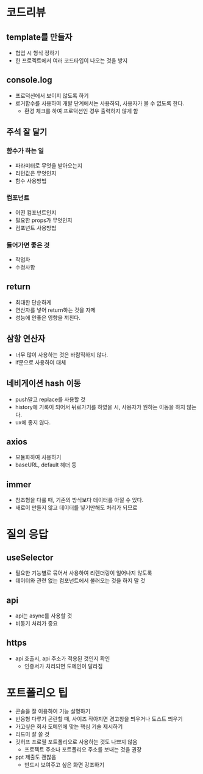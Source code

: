 # 코드리뷰

## template를 만들자

* 협업 시 형식 정하기
* 한 프로젝트에서 여러 코드타입이 나오는 것을 방지



## console.log

* 프로덕션에서 보이지 않도록 하기
* 로거함수를 사용하여 개발 단계에서는 사용하되, 사용자가 볼 수 없도록 한다.
  * 환경 체크를 하여 프로덕션인 경우 출력하지 않게 함



## 주석 잘 달기

### 함수가 하는 일

* 파라미터로 무엇을 받아오는지
* 리턴값은 무엇인지
* 함수 사용방법

### 컴포넌트

* 어떤 컴포넌트인지
* 필요한 props가 무엇인지
* 컴포넌트 사용방법

### 들어가면 좋은 것

* 작업자
* 수정사항



## return

* 최대한 단순하게
* 연산자를 넣어 return하는 것을 자제
* 성능에 안좋은 영향을 끼친다.



##  삼항 연산자

* 너무 많이 사용하는 것은 바람직하지 않다.
* if문으로 사용하여 대체



## 네비게이션 hash 이동

* push말고 replace를 사용할 것
* history에 기록이 되어서 뒤로가기를 하였을 시, 사용자가 원하는 이동을 하지 않는다.
* ux에 좋지 않다.



## axios

* 모듈화하여 사용하기
*  baseURL, default 헤더 등



## immer

* 참조형을 다룰 때, 기존의 방식보다 데이터를 아낄 수 있다.
* 새로이 만들지 않고 데이터를 넣기만해도 처리가 되므로



# 질의 응답

## useSelector

* 필요한 기능별로 묶어서 사용하여 리렌더링이 일어나지 않도록
* 데이터와 관련 없는 컴포넌트에서 불러오는 것을 하지 말 것



## api

* api는 async를 사용할 것
* 비동기 처리가 중요



## https

* api 호출시, api 주소가 적용된 것인지 확인
  * 인증서가 처리되면 도메인이 달라짐



# 포트폴리오 팁

*  콘솔을 잘 이용하여 기능 설명하기
* 반응형 다루기 곤란할 때, 사이즈 작아지면 경고창을 띄우거나 토스트 띄우기
* 가고싶은 회사 도메인에 맞는 핵심 기술 제시하기
* 리드미 잘 쓸 것
* 깃허프 프로필 포트폴리오로 사용하는 것도 나쁘지 않음
  * 프로젝트 주소나 포트폴리오 주소를 보내는 것을 권장
* ppt 제출도 괜찮음
  * 반드시 보여주고 싶은 화면 강조하기

